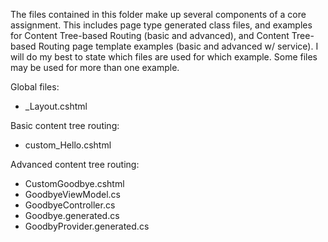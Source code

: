 The files contained in this folder make up several components of a core assignment. This includes page type generated class files, and examples for Content Tree-based Routing (basic and advanced), and Content Tree-based Routing page template examples (basic and advanced w/ service). I will do my best to state which files are used for which example. Some files may be used for more than one example.

Global files:
* \_Layout.cshtml

Basic content tree routing:
* custom_Hello.cshtml

Advanced content tree routing:
* CustomGoodbye.cshtml
* GoodbyeViewModel.cs
* GoodbyeController.cs
* Goodbye.generated.cs
* GoodbyProvider.generated.cs

